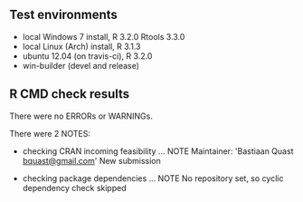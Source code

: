 ## Test environments
* local Windows 7 install, R 3.2.0 Rtools 3.3.0
* local Linux (Arch) install, R 3.1.3
* ubuntu 12.04 (on travis-ci), R 3.2.0
* win-builder (devel and release)

## R CMD check results
There were no ERRORs or WARNINGs. 

There were 2 NOTES:

* checking CRAN incoming feasibility ... NOTE
Maintainer: 'Bastiaan Quast <bquast@gmail.com>'
New submission

* checking package dependencies ... NOTE
  No repository set, so cyclic dependency check skipped
  
